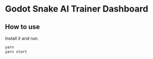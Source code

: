 # Godot Snake AI Trainer Dashboard

## How to use

Install it and run:

```bash
yarn
yarn start
```
